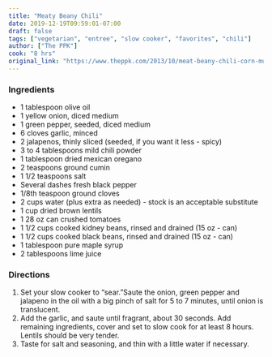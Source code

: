 ```yaml
---
title: "Meaty Beany Chili"
date: 2019-12-19T09:59:01-07:00
draft: false
tags: ["vegetarian", "entree", "slow cooker", "favorites", "chili"]
author: ["The PPK"]
cook: "8 hrs"
original_link: "https://www.theppk.com/2013/10/meat-beany-chili-corn-muffins-video/"
---
```


### Ingredients
- 1 tablespoon olive oil
- 1 yellow onion, diced medium
- 1 green pepper, seeded, diced medium
- 6 cloves garlic, minced
- 2 jalapenos, thinly sliced (seeded, if you want it less - spicy)
- 3 to 4 tablespoons mild chili powder
- 1 tablespoon dried mexican oregano
- 2 teaspoons ground cumin
- 1 1/2 teaspoons salt
- Several dashes fresh black pepper
- 1/8th teaspoon ground cloves
- 2 cups water (plus extra as needed) - stock is an acceptable substitute
- 1 cup dried brown lentils
- 1 28 oz can crushed tomatoes
- 1 1/2 cups cooked kidney beans, rinsed and drained (15 oz - can)
- 1 1/2 cups cooked black beans, rinsed and drained (15 oz - can)
- 1 tablespoon pure maple syrup
- 2 tablespoons lime juice

### Directions
1.	Set your slow cooker to “sear.”Saute the onion, green pepper and jalapeno in the oil with a big pinch of salt for 5 to 7 minutes, until onion is translucent.
2.	Add the garlic, and saute until fragrant, about 30 seconds. Add remaining ingredients, cover and set to slow cook for at least 8 hours. Lentils should be very tender.
3.	Taste for salt and seasoning, and thin with a little water if necessary.